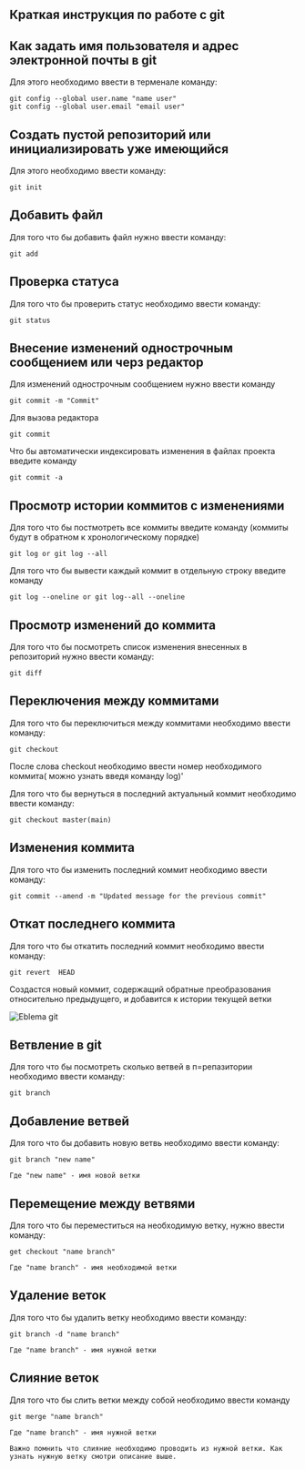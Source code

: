 ## Краткая инструкция по работе с git

## Как задать имя пользователя и адрес электронной почты в git

Для этого необходимо ввести в терменале команду:

    git config --global user.name "name user" 
    git config --global user.email "email user"

## Создать пустой репозиторий или инициализировать уже имеющийся

Для этого необходимо ввести команду:

    git init

  ## Добавить файл 

Для того что бы добавить файл нужно ввести команду:
    
    git add

## Проверка статуса

Для того что бы проверить статус необходимо ввести команду:

    git status

## Внесение изменений однострочным сообщением или черз редактор

Для изменений однострочным сообщением нужно ввести команду

    git commit -m "Commit"

Для вызова редактора

    git commit

Что бы  автоматически индексировать изменения в файлах
проекта введите команду 

    git commit -a

## Просмотр истории коммитов с изменениями

Для того что бы постмотреть все коммиты введите команду (коммиты будут в обратном к хронологическому порядке)

    git log or git log --all
     
Для того что бы вывести каждый коммит в отдельную строку введите команду

    git log --oneline or git log--all --oneline

## Просмотр изменений до коммита

Для того что бы посмотреть список изменения внесенных в репозиторий нужно ввести команду:

    git diff

## Переключения между коммитами

Для того что бы переключиться между коммитами необходимо ввести команду:

    git checkout

После слова checkout необходимо ввести номер необходимого коммита( можно узнать введя команду log)'

Для того что бы вернуться в последний актуальный коммит необходимо ввести команду:

    git checkout master(main)

## Изменения коммита

Для того что бы изменить последний коммит необходимо ввести команду:

    git commit --amend -m "Updated message for the previous commit"


## Откат последнего коммита

Для того что бы откатить последний коммит необходимо ввести команду:

    git revert  HEAD

Создастся новый коммит, содержащий обратные преобразования относительно предыдущего, и добавится к истории текущей ветки

![Eblema git](git.jpeg)

## Ветвление в git

Для того что бы посмотреть сколько ветвей в п=репазитории необходимо ввести команду:

    git branch

## Добавление ветвей

Для того что бы добавить новую ветвь необходимо ввести команду:

    git branch "new name"

    Где "new name" - имя новой ветки

    
## Перемещение между ветвями

Для того что бы переместиться на необходимую ветку, нужно ввести команду:

    get checkout "name branch"

    Где "name branch" - имя необходимой ветки
    
## Удаление веток

Для того что бы удалить ветку необходимо ввести команду:

    git branch -d "name branch"

    Где "name branch" - имя нужной ветки

    
## Слияние веток

Для того что бы слить ветки между собой необходимо ввести команду 

    git merge "name branch"

    Где "name branch" - имя нужной ветки

    Важно помнить что слияние необходимо проводить из нужной ветки. Как узнать нужную ветку смотри описание выше.
    